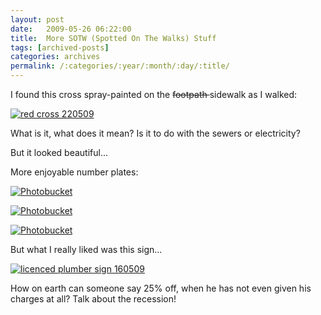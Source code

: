 ```yaml
---
layout: post
date:	2009-05-26 06:22:00
title:  More SOTW (Spotted On The Walks) Stuff
tags: [archived-posts]
categories: archives
permalink: /:categories/:year/:month/:day/:title/
---
```

I found this cross spray-painted on the <strike> footpath </strike> sidewalk as I walked:


<a href="http://s562.photobucket.com/albums/ss67/pugaippadam/?action=view&current=IMG_0869.jpg" target="_blank"><img src="http://i562.photobucket.com/albums/ss67/pugaippadam/IMG_0869.jpg" border="0" alt="red cross 220509"></a>


What is it, what does it mean? Is it to do with the sewers or electricity?

But it looked beautiful...


<lj-cut text="some licence plates here">

More enjoyable number plates:


<a href="http://s562.photobucket.com/albums/ss67/pugaippadam/?action=view&current=IMG_0868.jpg" target="_blank"><img src="http://i562.photobucket.com/albums/ss67/pugaippadam/IMG_0868.jpg" border="0" alt="Photobucket"></a>


<a href="http://s562.photobucket.com/albums/ss67/pugaippadam/?action=view&current=IMG_0874.jpg" target="_blank"><img src="http://i562.photobucket.com/albums/ss67/pugaippadam/IMG_0874.jpg" border="0" alt="Photobucket"></a>


<a href="http://s562.photobucket.com/albums/ss67/pugaippadam/?action=view&current=IMG_0880.jpg" target="_blank"><img src="http://i562.photobucket.com/albums/ss67/pugaippadam/IMG_0880.jpg" border="0" alt="Photobucket"></a>

</lj-cut>


But what I really liked was this sign...

<a href="http://s562.photobucket.com/albums/ss67/pugaippadam/?action=view&current=IMG_0646-1.jpg" target="_blank"><img src="http://i562.photobucket.com/albums/ss67/pugaippadam/IMG_0646-1.jpg" border="0" alt="licenced plumber sign 160509"></a>


How on earth can someone say 25% off, when he has not even given his charges at all? Talk about the recession!
